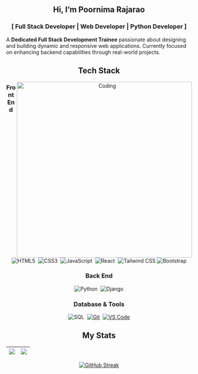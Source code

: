 ## <p align="center">Hi, I’m Poornima Rajarao</p>  
### <p align="center"> [ Full Stack Developer | Web Developer | Python Developer ] </p>  

<p align="">
  A <strong>Dedicated Full Stack Development Trainee</strong> passionate about designing and building dynamic and responsive web applications. Currently focused on enhancing backend capabilities through real-world projects.
</p>

<div style="text-align: center;">
  
  <h2>Tech Stack</h2>
  <img align="right" alt="Coding" width="475" src="https://i.pinimg.com/originals/e7/26/c7/e726c74ac081eed50feee1433d12c998.gif">
  
  <h3>Front End</h3>
  <img src="https://img.shields.io/badge/HTML5-E34F26?style=for-the-badge&logo=html5&logoColor=white" alt="HTML5" />&nbsp;
  <img src="https://img.shields.io/badge/CSS3-1572B6?style=for-the-badge&logo=css3&logoColor=white" alt="CSS3" />&nbsp;
  <img src="https://img.shields.io/badge/JavaScript-F7DF1E?style=for-the-badge&logo=javascript&logoColor=black" alt="JavaScript" />&nbsp;
  <img src="https://img.shields.io/badge/React-20232A?style=for-the-badge&logo=react&logoColor=61DAFB" alt="React" />&nbsp;
  <img src="https://img.shields.io/badge/Tailwind_CSS-38B2AC?style=for-the-badge&logo=tailwind-css&logoColor=white" alt="Tailwind CSS" />
  <img src="https://img.shields.io/badge/Bootstrap-7952B3?style=for-the-badge&logo=bootstrap&logoColor=white" alt="Bootstrap" />
  
  <h3>Back End</h3>
  <img src="https://img.shields.io/badge/Python-3776AB?style=for-the-badge&logo=python&logoColor=white" alt="Python" />&nbsp;
  <img src="https://img.shields.io/badge/Django-092E20?style=for-the-badge&logo=django&logoColor=white" alt="Django" />





<h3>Database & Tools </h3>
  <img src="https://img.shields.io/badge/SQL-336791?style=for-the-badge&logo=postgresql&logoColor=white" alt="SQL" />&nbsp;
<a href="https://git-scm.com/" target="_blank"><img src="https://img.shields.io/badge/Git-F05032?style=for-the-badge&logo=git&logoColor=white" alt="Git" /></a>&nbsp;
<a href="https://code.visualstudio.com/" target="_blank"><img src="https://img.shields.io/badge/VS_Code-007ACC?style=for-the-badge&logo=visual-studio-code&logoColor=white" alt="VS Code" /></a>


## My Stats

| <a href="https://github.com/poornimarajarao/github-readme-stats"><img align="center" src="https://github-readme-stats.vercel.app/api?username=poornimarajarao&show_icons=true&include_all_commits=true&theme=default&hide_border=true&access_token=YOUR_GITHUB_PAT" /></a> | <a href="https://github.com/poornimarajarao/github-readme-stats"><img align="center" src="https://github-readme-stats.vercel.app/api/top-langs/?username=poornimarajarao&layout=compact&theme=default&hide_border=true&size_weight=0.5&count_weight=0.5&access_token=YOUR_GITHUB_PAT" /></a> |
| ------------- | ------------- |



[![GitHub Streak](https://github-readme-streak-stats-eight.vercel.app/?user=poornimarajarao&theme=default)](https://github.com/poornimarajarao)
